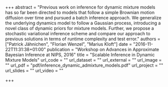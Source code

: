 +++
abstract = "Previous work on inference for dynamic mixture models has so far been directed to models that follow a simple Brownian motion diffusion over time and pursued a batch inference approach. We generalize the underlying dynamics model to follow a Gaussian process, introducing a novel class of dynamic priors for mixture models. Further, we propose a stochastic variational inference scheme and compare our approach to previous solutions in terms of runtime complexity and test error."
authors = ["Patrick Jähnichen", "Florian Wenzel", "Marius Kloft"]
date = "2016-11-22T11:31:38+01:00"
publication = "Workshop on Advances in Approximate Bayesian Inference at NIPS, 2016"
title = "Scalable Inference in Dynamic Mixture Models"
url_code = ""
url_dataset = ""
url_external = ""
url_image = ""
url_pdf = "pdf/inference_dynamic_admixture_models.pdf"
url_project = ""
url_slides = ""
url_video = ""

+++


